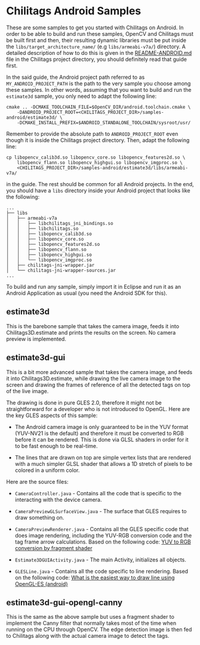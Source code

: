 Chilitags Android Samples
=========================

These are some samples to get you started with Chilitags on Android. In order 
to be able to build and run these samples, OpenCV and Chilitags must be built 
first and then, their resulting dynamic libraries must be put inside the 
`libs/target_architecture_name/` (e.g `libs/armeabi-v7a/`) directory. A 
detailed description of how to do this is given in the 
[README-ANDROID.md](../README-ANDROID.md) file in the Chilitags project
directory, you should definitely read that guide first. 

In the said guide, the Android project path referred to as 
`MY_ANDROID_PROJECT_PATH` is the path to the very sample you choose among 
these samples. In other words, assuming that you want to build and run the 
`estimate3d` sample, you only need to adapt the following line:

```
cmake .. -DCMAKE_TOOLCHAIN_FILE=$OpenCV_DIR/android.toolchain.cmake \
	-DANDROID_PROJECT_ROOT=<CHILITAGS_PROJECT_DIR>/samples-android/estimate3d/ \
	-DCMAKE_INSTALL_PREFIX=$ANDROID_STANDALONE_TOOLCHAIN/sysroot/usr/
```

Remember to provide the absolute path to `ANDROID_PROJECT_ROOT` even though it
is inside the Chilitags project directory. Then, adapt the following line:

```
cp libopencv_calib3d.so libopencv_core.so libopencv_features2d.so \
	libopencv_flann.so libopencv_highgui.so libopencv_imgproc.so \
	<CHILITAGS_PROJECT_DIR>/samples-android/estimate3d/libs/armeabi-v7a/
```

in the guide. The rest should be common for all Android projects. In the end,
you should have a `libs` directory inside your Android project that looks like
the following:

```
...
├── libs
│   ├── armeabi-v7a
│   │   ├── libchilitags_jni_bindings.so
│   │   ├── libchilitags.so
│   │   ├── libopencv_calib3d.so
│   │   ├── libopencv_core.so
│   │   ├── libopencv_features2d.so
│   │   ├── libopencv_flann.so
│   │   ├── libopencv_highgui.so
│   │   └── libopencv_imgproc.so
│   ├── chilitags-jni-wrapper.jar
│   └── chilitags-jni-wrapper-sources.jar
...
```

To build and run any sample, simply import it in Eclipse and run it as an
Android Application as usual (you need the Android SDK for this). 

estimate3d
----------

This is the barebone sample that takes the camera image, feeds it into
Chilitags3D.estimate and prints the results on the screen. No camera preview is
implemented.

estimate3d-gui
--------------

This is a bit more advanced sample that takes the camera image, and feeds it 
into Chilitags3D.estimate, while drawing the live camera image to the screen
and drawing the frames of reference of all the detected tags on top of the live
image. 

The drawing is done in pure GLES 2.0, therefore it might not be straightforward
for a developer who is not introduced to OpenGL. Here are the key GLES aspects
of this sample: 

- The Android camera image is only guaranteed to be in the YUV format
(YUV-NV21 is the default) and therefore it must be converted to RGB before it
can be rendered. This is done via GLSL shaders in order for it to be fast
enough to be real-time. 

- The lines that are drawn on top are simple vertex lists that are rendered
with a much simpler GLSL shader that allows a 1D stretch of pixels to be
colored in a uniform color.

Here are the source files:

- `CameraController.java` - Contains all the code that is specific to the
interacting with the device camera.

- `CameraPreviewGLSurfaceView.java` - The surface that GLES requires to draw
something on.

- `CameraPreviewRenderer.java` - Contains all the GLES specific code that does
image rendering, including the YUV-RGB conversion code and the tag frame arrow
calculations. Based on the following code: 
[YUV to RGB conversion by fragment shader](http://stackoverflow.com/questions/12130790/yuv-to-rgb-conversion-by-fragment-shader/17615696#17615696)

- `Estimate3DGUIActivity.java` - The main Activity, initializes all objects.

- `GLESLine.java` - Contains all the code specific to line rendering. Based
on the following code: [What is the easiest way to draw line using OpenGL-ES 
(android)](http://stackoverflow.com/questions/16027455/what-is-the-easiest-way-to-draw-line-using-opengl-es-android/16223456#16223456)

estimate3d-gui-opengl-canny
---------------------------

This is the same as the above sample but uses a fragment shader to implement
the Canny filter that normally takes most of the time when running on the CPU
through OpenCV. The edge detection image is then fed to Chilitags along with
the actual camera image to detect the tags. 